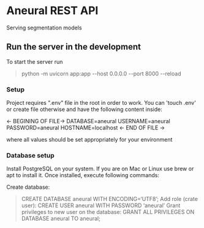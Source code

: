 # Aneural REST API

Serving segmentation models

## Run the server in the development
To start the server run
> python -m uvicorn app:app --host 0.0.0.0 --port 8000 --reload

### Setup
Project requires ".env" file in the root in order to work.
You can 'touch .env' or create file otherwise and have the following content inside:

<- BEGINING OF FILE->
DATABASE=aneural
USERNAME=aneural
PASSWORD=aneural
HOSTNAME=localhost
<- END OF FILE ->

where all values should be set appropriately for your environment

### Database setup

Install PostgreSQL on your system.
If you are on Mac or Linux use brew or apt to install it.
Once installed, execute following commands:

Create database:
> CREATE DATABASE aneural   WITH ENCODING=‘UTF8’;
Add role (crate user):
> CREATE USER aneural WITH PASSWORD ‘aneural’
Grant privileges to new user on the database:
> GRANT ALL PRIVILEGES ON DATABASE aneural TO aneural;